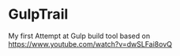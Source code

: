 GulpTrail
=========

My first Attempt at Gulp build tool based on https://www.youtube.com/watch?v=dwSLFai8ovQ
